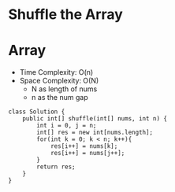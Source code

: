 # Shuffle the Array
# Array
* Time Complexity: O(n)
* Space Complexity: O(N)
	* N as length of nums
	* n as the num gap
```
class Solution {
    public int[] shuffle(int[] nums, int n) {
        int i = 0, j = n;
        int[] res = new int[nums.length];
        for(int k = 0; k < n; k++){
            res[i++] = nums[k];
            res[i++] = nums[j++];
        }
        return res;
    }
}
```
